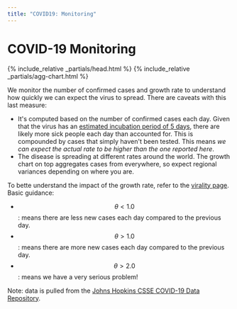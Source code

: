 ```yaml
---
title: "COVID19: Monitoring"
---
```


# COVID-19 Monitoring

{% include_relative _partials/head.html %}
{% include_relative _partials/agg-chart.html %}


We monitor the number of confirmed cases and growth rate to understand how quickly we can expect
the virus to spread. There are caveats with this last measure:

   - It's computed based on the number of confirmed cases each day. Given that the virus
   has an [estimated incubation period of 5 days](https://annals.org/aim/fullarticle/2762808/incubation-period-coronavirus-disease-2019-covid-19-from-publicly-reported),
   there are likely more sick people each day than accounted for. This is compounded by cases
   that simply haven't been tested. This means *we can expect the actual rate to be higher
   than the one reported here*.
  - The disease is spreading at different rates around the world. The growth chart on top
  aggregates cases from everywhere, so expect regional variances depending on where you are.
  


To bette understand the impact of the growth rate, refer to the [virality page](virality-simulation.html). Basic guidance:

  - $$\theta < 1.0$$: means there are less new cases each day compared to the previous day.
  - $$\theta > 1.0$$: means there are more new cases each day compared to the previous day.
  - $$\theta > 2.0$$: means we have a very serious problem!

Note: data is pulled from the [Johns Hopkins CSSE COVID-19 Data Repository](https://github.com/CSSEGISandData/COVID-19).